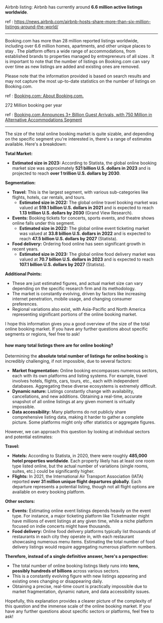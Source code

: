 
Airbnb listing: Airbnb has currently around **6.6 million active listings worldwide**.

ref :  https://news.airbnb.com/airbnb-hosts-share-more-than-six-million-listings-around-the-world/


------------------
Booking.com has more than 28 million reported listings worldwide, including over 6.6 million homes, apartments, and other unique places to stay . The platform offers a wide range of accommodations, from established brands to properties managed by entrepreneurs of all sizes . It is important to note that the number of listings on Booking.com can vary over time as new listings are added and existing ones are removed.

Please note that the information provided is based on search results and may not capture the most up-to-date statistics on the number of listings on Booking.com.

ref : [Booking.com: About Booking.com.](https://www.booking.com/content/about.html)

272 Million booking per year

ref : [Booking.com Announces 3+ Billion Guest Arrivals, with 750 Million in Alternative Accommodations Segment](https://globalnews.booking.com/bookingcom-announces-3-billion-guest-arrivals-with-750-million-in-alternative-accommodations-segment/)

----





The size of the total online booking market is quite sizable, and depending on the specific segment you're interested in, there's a range of estimates available. Here's a breakdown:

**Total Market:**

- **Estimated size in 2023:** According to Statista, the global online booking market size was approximately **521 billion U.S. dollars in 2023** and is projected to reach **over 1 trillion U.S. dollars by 2030**.

**Segmentation:**

- **Travel:** This is the largest segment, with various sub-categories like flights, hotels, car rentals, and tours.
    - **Estimated size in 2022:** The global online travel booking market was valued at **519.1 billion U.S. dollars in 2021** and is expected to reach **1.13 trillion U.S. dollars by 2030** (Grand View Research).
- **Events:** Booking tickets for concerts, sports events, and theatre shows online falls under this segment.
    - **Estimated size in 2022:** The global online event ticketing market was valued at **33.8 billion U.S. dollars in 2022** and is expected to reach **47.5 billion U.S. dollars by 2027** (Statista).
- **Food delivery:** Ordering food online has seen significant growth in recent years.
    - **Estimated size in 2023:** The global online food delivery market was valued at **70.7 billion U.S. dollars in 2023** and is expected to reach **107.1 billion U.S. dollars by 2027** (Statista).

**Additional Points:**

- These are just estimated figures, and actual market size can vary depending on the specific research firm and its methodology.
- The market is constantly evolving, driven by factors like increasing internet penetration, mobile usage, and changing consumer preferences.
- Regional variations also exist, with Asia-Pacific and North America representing significant portions of the online booking market.

I hope this information gives you a good overview of the size of the total online booking market. If you have any further questions about specific segments or regions, feel free to ask!

#### how many total listings there are for online booking?

Determining the **absolute total number of listings for online booking** is incredibly challenging, if not impossible, due to several factors:

- **Market fragmentation:** Online booking encompasses numerous sectors, each with its own platforms and listing systems. For example, travel involves hotels, flights, cars, tours, etc., each with independent databases. Aggregating these diverse ecosystems is extremely difficult.
- **Dynamic nature:** Listings constantly change with availability, cancellations, and new additions. Obtaining a real-time, accurate snapshot of all online listings at any given moment is virtually impossible.
- **Data accessibility:** Many platforms do not publicly share comprehensive listing data, making it harder to gather a complete picture. Some platforms might only offer statistics or aggregate figures.

However, we can approach this question by looking at individual sectors and potential estimates:

**Travel:**

- **Hotels:** According to Statista, in 2020, there were roughly **485,000 hotel properties worldwide**. Each property likely has at least one room type listed online, but the actual number of variations (single rooms, suites, etc.) could be significantly higher.
- **Flights:** In 2021, the International Air Transport Association (IATA) reported **over 31 million unique flight departures globally**. Each departure represents a potential listing, though not all flight options are available on every booking platform.

**Other sectors:**

- **Events:** Estimating online event listings depends heavily on the event type. For instance, a major ticketing platform like Ticketmaster might have millions of event listings at any given time, while a niche platform focused on indie concerts might have thousands.
- **Food delivery:** Online food delivery platforms typically list thousands of restaurants in each city they operate in, with each restaurant showcasing numerous menu items. Estimating the total number of food delivery listings would require aggregating numerous platform numbers.

**Therefore, instead of a single definitive answer, here's a perspective:**

- The total number of online booking listings likely runs into **tens, possibly hundreds of billions** across various sectors.
- This is a constantly evolving figure with new listings appearing and existing ones changing or disappearing daily.
- Obtaining a precise, real-time count is practically impossible due to market fragmentation, dynamic nature, and data accessibility issues.

Hopefully, this explanation provides a clearer picture of the complexity of this question and the immense scale of the online booking market. If you have any further questions about specific sectors or platforms, feel free to ask!